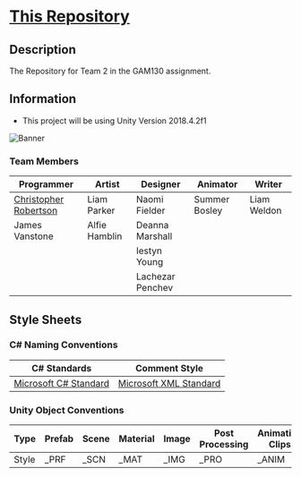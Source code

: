 # [This Repository](https://gamesgit.falmouth.ac.uk/users/cr230727/repos/aventale-interactive-gam130/browse)
## Description
The Repository for Team 2 in the GAM130 assignment.

## Information
- This project will be using Unity Version 2018.4.2f1 

![Banner](https://gamesgit.falmouth.ac.uk/users/cr230727/repos/aventale-interactive-gam130/raw/Images/Publishable%20pieces/cat_banner.png?at=refs%2Fheads%2Fdevelopment)

### Team Members
|Programmer                                          |Artist       |Designer       |Animator     |Writer
|----------------------------------------------------|-------------|----------------|-------------|-----------|
|[Christopher Robertson](https://github.com/Koltonix)|Liam Parker  |Naomi Fielder   |Summer Bosley|Liam Weldon|
|James Vanstone                					     |Alfie Hamblin|Deanna Marshall |             |           |
|                               				     |             |Iestyn Young    |             |           |
|                               				     |             |Lachezar Penchev|             |           |

## Style Sheets
### C# Naming Conventions

|C# Standards                                                                                                                              |Comment Style                   |
|------------------------------------------------------------------------------------------------------------------------------------------|--------------------------------|
|[Microsoft C# Standard](https://docs.microsoft.com/en-us/dotnet/standard/design-guidelines/general-naming-conventions?redirectedfrom=MSDN)|[Microsoft XML Standard](https://docs.microsoft.com/en-us/dotnet/csharp/codedoc)|


### Unity Object Conventions
|Type  |Prefab|Scene|Material|Image|Post Processing|Animation Clips|Models|Textures|
|------|------|-----|--------|-----|---------------|---------------|------|--------|
|Style |_PRF  |_SCN |_MAT    |_IMG |_PRO           |_ANIM          |_MESH |_T      |